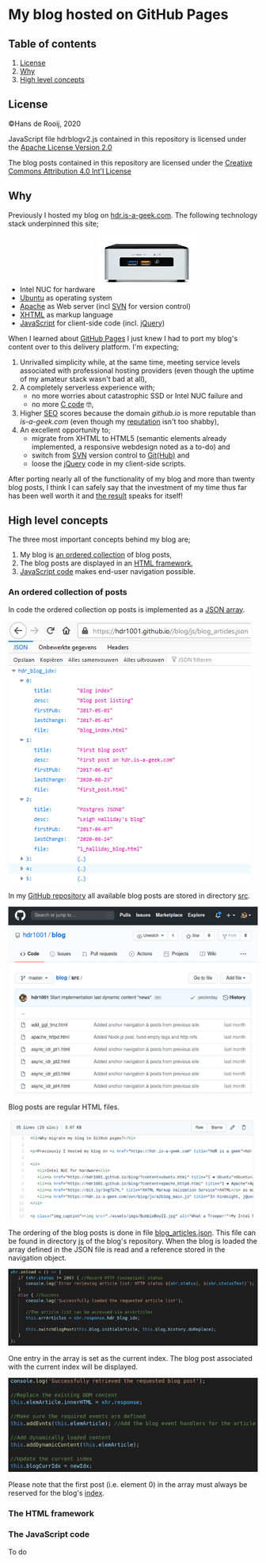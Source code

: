 # My blog hosted on GitHub Pages

## Table of contents
1. [License](#license)
2. [Why](#why)
3. [High level concepts](#high-level-concepts)

## License
©Hans de Rooij, 2020

JavaScript file hdrblogv2.js contained in this repository is licensed under the [Apache License Version 2.0](https://raw.githubusercontent.com/hdr1001/blog/master/js/LICENSE-2.0.txt)

The blog posts contained in this repository are licensed under the [Creative Commons Attribution 4.0 Int'l License](https://creativecommons.org/licenses/by/4.0/)

## Why

 Previously I hosted my blog on [hdr.is-a-geek.com](https://hdr.is-a-geek.com "HdR is a geek"). The following technology stack underpinned this site;

- Intel NUC for hardware ![What a Trooper!](https://github.com/hdr1001/blog/raw/master/assets/imgs/BubbleBoyII.jpg "My Intel NUC marches on (& on)")
- [Ubuntu](https://hdr1001.github.io/blog/?content=ubuntu.html "I ❤ Ubuntu") as operating system
- [Apache](https://hdr1001.github.io/blog/?content=apache_httpd.html "I ❤ Apache") as Web server (incl [SVN](https://subversion.apache.org/ "Apache Subversion") for version control) 
- [XHTML](https://bit.ly/3ngTG7h, "XHTML Markup Validation Service") as markup language
- [JavaScript](https://hdr.is-a-geek.com/svn/blog/js/a2blog_main.js "In hindsight, jQuery code is ugly") for client-side code (incl. [jQuery](https://jquery.com/ "A fast, small, and feature-rich JavaScript library")) 

When I learned about [GitHub Pages](https://pages.github.com/ "GitHub Pages") I just knew I had to port my blog's content over to this delivery platform. I'm expecting; 

1. Unrivalled simplicity while, at the same time, meeting service levels associated with professional hosting providers (even though the uptime of my amateur stack wasn't bad at all),
2. A completely serverless experience with;
   - no more worries about catastrophic SSD or Intel NUC failure and
   - no more [C code](https://hdr.is-a-geek.com/svn/blog/c/a2blog_main.c "Apache module code") 🤓,
3. Higher [SEO](https://marketbusinessnews.com/financial-glossary/search-engine-optimization-seo/ "Search Engine Optimization") scores because the domain *github.io* is more reputable than *is-a-geek.com* (even though my [reputation](https://talosintelligence.com/reputation_center/lookup?search=https%3A%2F%2Fhdr.is-a-geek.com "Talos intelligence") isn't too shabby),
4. An excellent opportunity to;
   - migrate from XHTML to HTML5 (semantic elements already implemented, a responsive webdesign noted as a to-do) and
   - switch from [SVN](https://hdr.is-a-geek.com/svn/blog/ "Previous blog code") version control to [Git(Hub)](https://github.com/hdr1001/blog "Latest version of my blog code") and
   - loose the [jQuery](http://youmightnotneedjquery.com/ "Do you actually need jQuery?") code in my client-side scripts.

After porting nearly all of the functionality of my blog and more than twenty blog posts, I think I can safely say that the investment of my time thus far has been well worth it and [the result](https://hdr1001.github.io/blog/ "Blog Hans de Rooij") speaks for itself!

## High level concepts

The three most important concepts behind my blog are;

1. My blog is [an ordered collection](#an-ordered-collection-of-posts) of blog posts,
2. The blog posts are displayed in an [HTML framework](#the-html-framework),
3. [JavaScript code](#the-javascript-code) makes end-user navigation possible.

### An ordered collection of posts

In code the ordered collection op posts is implemented as a [JSON array](https://hdr1001.github.io/blog/js/blog_articles.json "JSON array blog articles").

![JSON array blog articles](https://github.com/hdr1001/blog/raw/master/assets/imgs/blog_articles.png "Blog articles ordered in a JSON array")

In my [GitHub repository](https://github.com/hdr1001/blog "GitHub repository blog") all available blog posts are stored in directory [src](https://github.com/hdr1001/blog/tree/master/src "All blog posts are stored in directory src").

![Directory src](https://github.com/hdr1001/blog/raw/master/assets/imgs/posts_on_gh.png "The blog posts as available in directory src")

Blog posts are regular HTML files.

![Blog post example](https://github.com/hdr1001/blog/raw/master/assets/imgs/blog_post_html.png "Blog posts are HTML files")

The ordering of the blog posts is done in file [blog_articles.json](https://raw.githubusercontent.com/hdr1001/blog/master/js/blog_articles.json "The articles are ordered in a JSON array"). This file can be found in directory [js](https://github.com/hdr1001/blog/tree/master/js "Directory js of the blog repository") of the blog's repository. When the blog is loaded the array defined in the JSON file is read and a reference stored in the navigation object.

![Reference to the article array](https://github.com/hdr1001/blog/raw/master/assets/imgs/artcl_arr_ref.png "Set the article array reference")

One entry in the array is set as the current index. The blog post associated with the current index will be displayed.

![The blog's current index](https://github.com/hdr1001/blog/raw/master/assets/imgs/blog_curr_idx.png "Set the current index")

Please note that the first post (i.e. element 0) in the array must always be reserved for the blog's [index](https://hdr1001.github.io/blog/?content=blog_index.html "Blog index").

### The HTML framework

### The JavaScript code

To do
